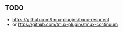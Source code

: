 ## TODO

+ https://github.com/tmux-plugins/tmux-resurrect
+ or https://github.com/tmux-plugins/tmux-continuum
